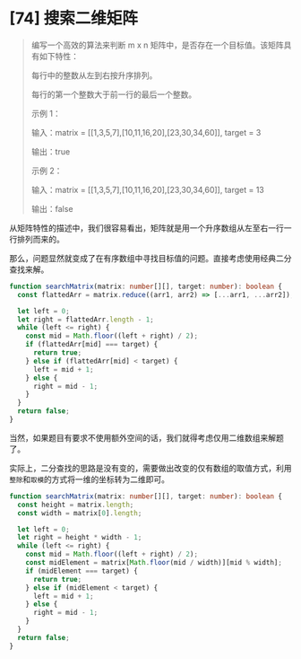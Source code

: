 # [74] 搜索二维矩阵

> 编写一个高效的算法来判断 m x n 矩阵中，是否存在一个目标值。该矩阵具有如下特性：
>
> 每行中的整数从左到右按升序排列。
>
> 每行的第一个整数大于前一行的最后一个整数。
>
> 示例 1：
>
> 输入：matrix = [[1,3,5,7],[10,11,16,20],[23,30,34,60]], target = 3
>
> 输出：true
>
> 示例 2：
>
> 输入：matrix = [[1,3,5,7],[10,11,16,20],[23,30,34,60]], target = 13
>
> 输出：false

从矩阵特性的描述中，我们很容易看出，矩阵就是用一个升序数组从左至右一行一行排列而来的。

那么，问题显然就变成了在有序数组中寻找目标值的问题。直接考虑使用经典二分查找来解。

```ts
function searchMatrix(matrix: number[][], target: number): boolean {
  const flattedArr = matrix.reduce((arr1, arr2) => [...arr1, ...arr2]);

  let left = 0;
  let right = flattedArr.length - 1;
  while (left <= right) {
    const mid = Math.floor((left + right) / 2);
    if (flattedArr[mid] === target) {
      return true;
    } else if (flattedArr[mid] < target) {
      left = mid + 1;
    } else {
      right = mid - 1;
    }
  }
  return false;
}
```

当然，如果题目有要求不使用额外空间的话，我们就得考虑仅用二维数组来解题了。

实际上，二分查找的思路是没有变的，需要做出改变的仅有数组的取值方式，利用`整除`和`取模`的方式将一维的坐标转为二维即可。

```ts
function searchMatrix(matrix: number[][], target: number): boolean {
  const height = matrix.length;
  const width = matrix[0].length;

  let left = 0;
  let right = height * width - 1;
  while (left <= right) {
    const mid = Math.floor((left + right) / 2);
    const midElement = matrix[Math.floor(mid / width)][mid % width];
    if (midElement === target) {
      return true;
    } else if (midElement < target) {
      left = mid + 1;
    } else {
      right = mid - 1;
    }
  }
  return false;
}
```
